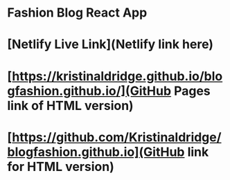 # Fashion Blog React App

# [Netlify Live Link](Netlify link here)
# [https://kristinaldridge.github.io/blogfashion.github.io/](GitHub Pages link of HTML version)
# [https://github.com/Kristinaldridge/blogfashion.github.io](GitHub link for HTML version)

